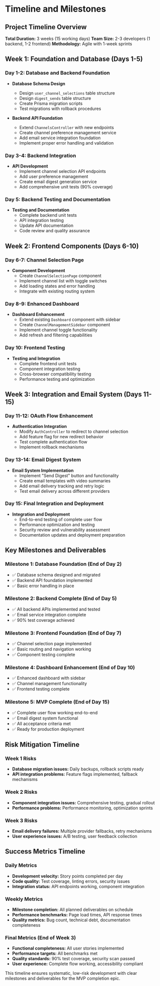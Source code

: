 # Timeline and Milestones

## Project Timeline Overview

**Total Duration:** 3 weeks (15 working days)
**Team Size:** 2-3 developers (1 backend, 1-2 frontend)
**Methodology:** Agile with 1-week sprints

## Week 1: Foundation and Database (Days 1-5)

### Day 1-2: Database and Backend Foundation
- **Database Schema Design**
  - Design `user_channel_selections` table structure
  - Design `digest_sends` table structure
  - Create Prisma migration scripts
  - Test migrations with rollback procedures

- **Backend API Foundation**
  - Extend `ChannelsController` with new endpoints
  - Create channel preference management service
  - Add email service integration foundation
  - Implement proper error handling and validation

### Day 3-4: Backend Integration
- **API Development**
  - Implement channel selection API endpoints
  - Add user preference management
  - Create email digest generation service
  - Add comprehensive unit tests (90% coverage)

### Day 5: Backend Testing and Documentation
- **Testing and Documentation**
  - Complete backend unit tests
  - API integration testing
  - Update API documentation
  - Code review and quality assurance

## Week 2: Frontend Components (Days 6-10)

### Day 6-7: Channel Selection Page
- **Component Development**
  - Create `ChannelSelectionPage` component
  - Implement channel list with toggle switches
  - Add loading states and error handling
  - Integrate with existing routing system

### Day 8-9: Enhanced Dashboard
- **Dashboard Enhancement**
  - Extend existing `Dashboard` component with sidebar
  - Create `ChannelManagementSidebar` component
  - Implement channel toggle functionality
  - Add refresh and filtering capabilities

### Day 10: Frontend Testing
- **Testing and Integration**
  - Complete frontend unit tests
  - Component integration testing
  - Cross-browser compatibility testing
  - Performance testing and optimization

## Week 3: Integration and Email System (Days 11-15)

### Day 11-12: OAuth Flow Enhancement
- **Authentication Integration**
  - Modify `AuthController` to redirect to channel selection
  - Add feature flag for new redirect behavior
  - Test complete authentication flow
  - Implement rollback mechanisms

### Day 13-14: Email Digest System
- **Email System Implementation**
  - Implement "Send Digest" button and functionality
  - Create email templates with video summaries
  - Add email delivery tracking and retry logic
  - Test email delivery across different providers

### Day 15: Final Integration and Deployment
- **Integration and Deployment**
  - End-to-end testing of complete user flow
  - Performance optimization and testing
  - Security review and vulnerability assessment
  - Documentation updates and deployment preparation

## Key Milestones and Deliverables

### Milestone 1: Database Foundation (End of Day 2)
- ✅ Database schema designed and migrated
- ✅ Backend API foundation implemented
- ✅ Basic error handling in place

### Milestone 2: Backend Complete (End of Day 5)
- ✅ All backend APIs implemented and tested
- ✅ Email service integration complete
- ✅ 90% test coverage achieved

### Milestone 3: Frontend Foundation (End of Day 7)
- ✅ Channel selection page implemented
- ✅ Basic routing and navigation working
- ✅ Component testing complete

### Milestone 4: Dashboard Enhancement (End of Day 10)
- ✅ Enhanced dashboard with sidebar
- ✅ Channel management functionality
- ✅ Frontend testing complete

### Milestone 5: MVP Complete (End of Day 15)
- ✅ Complete user flow working end-to-end
- ✅ Email digest system functional
- ✅ All acceptance criteria met
- ✅ Ready for production deployment

## Risk Mitigation Timeline

### Week 1 Risks
- **Database migration issues:** Daily backups, rollback scripts ready
- **API integration problems:** Feature flags implemented, fallback mechanisms

### Week 2 Risks
- **Component integration issues:** Comprehensive testing, gradual rollout
- **Performance problems:** Performance monitoring, optimization sprints

### Week 3 Risks
- **Email delivery failures:** Multiple provider fallbacks, retry mechanisms
- **User experience issues:** A/B testing, user feedback collection

## Success Metrics Timeline

### Daily Metrics
- **Development velocity:** Story points completed per day
- **Code quality:** Test coverage, linting errors, security issues
- **Integration status:** API endpoints working, component integration

### Weekly Metrics
- **Milestone completion:** All planned deliverables on schedule
- **Performance benchmarks:** Page load times, API response times
- **Quality metrics:** Bug count, technical debt, documentation completeness

### Final Metrics (End of Week 3)
- **Functional completeness:** All user stories implemented
- **Performance targets:** All benchmarks met
- **Quality standards:** 90% test coverage, security scan passed
- **User experience:** Complete flow working, accessibility compliant

This timeline ensures systematic, low-risk development with clear milestones and deliverables for the MVP completion epic.

